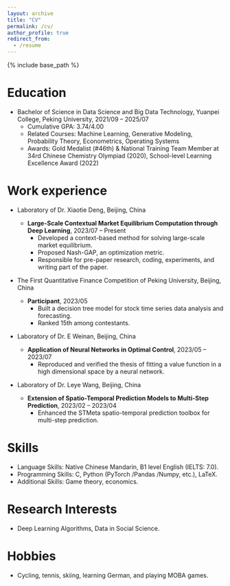 ```yaml
---
layout: archive
title: "CV"
permalink: /cv/
author_profile: true
redirect_from:
  - /resume
---
```


{% include base_path %}

<!-- Education
======
* Ph.D in Version Control Theory, GitHub University, 2018 (expected)
* M.S. in Jekyll, GitHub University, 2014
* B.S. in GitHub, GitHub University, 2012 

Work experience
======
* Spring 2024: Academic Pages Collaborator
  * Github University
  * Duties includes: Updates and improvements to template
  * Supervisor: The Users

* Fall 2015: Research Assistant
  * Github University
  * Duties included: Merging pull requests
  * Supervisor: Professor Hub

* Summer 2015: Research Assistant
  * Github University
  * Duties included: Tagging issues
  * Supervisor: Professor Git
  
Skills
======
* Skill 1
* Skill 2
  * Sub-skill 2.1
  * Sub-skill 2.2
  * Sub-skill 2.3
* Skill 3

Publications
======
  <ul>{% for post in site.publications reversed %}
    {% include archive-single-cv.html %}
  {% endfor %}</ul>
  
Talks
======
  <ul>{% for post in site.talks reversed %}
    {% include archive-single-talk-cv.html  %}
  {% endfor %}</ul>
  
Teaching
======
  <ul>{% for post in site.teaching reversed %}
    {% include archive-single-cv.html %}
  {% endfor %}</ul>
  
Service and leadership
======
* Currently signed in to 43 different slack teams -->

Education
======
* Bachelor of Science in Data Science and Big Data Technology, Yuanpei College, Peking University, 2021/09 – 2025/07
  * Cumulative GPA: 3.74/4.00
  * Related Courses: Machine Learning, Generative Modeling, Probability Theory, Econometrics, Operating Systems
  * Awards: Gold Medalist (#46th) & National Training Team Member at 34rd Chinese Chemistry Olympiad (2020), School-level Learning Excellence Award (2022)

Work experience
======
* Laboratory of Dr. Xiaotie Deng, Beijing, China
  * **Large-Scale Contextual Market Equilibrium Computation through Deep Learning**, 2023/07 – Present
    * Developed a context-based method for solving large-scale market equilibrium.
    * Proposed Nash-GAP, an optimization metric.
    * Responsible for pre-paper research, coding, experiments, and writing part of the paper.

* The First Quantitative Finance Competition of Peking University, Beijing, China
  * **Participant**, 2023/05
    * Built a decision tree model for stock time series data analysis and forecasting.
    * Ranked 15th among contestants.

* Laboratory of Dr. E Weinan, Beijing, China
  * **Application of Neural Networks in Optimal Control**, 2023/05 – 2023/07
    * Reproduced and verified the thesis of fitting a value function in a high dimensional space by a neural network.

* Laboratory of Dr. Leye Wang, Beijing, China
  * **Extension of Spatio-Temporal Prediction Models to Multi-Step Prediction**, 2023/02 – 2023/04
    * Enhanced the STMeta spatio-temporal prediction toolbox for multi-step prediction.

Skills
======
* Language Skills: Native Chinese Mandarin, B1 level English (IELTS: 7.0).
* Programming Skills: C, Python (PyTorch /Pandas /Numpy, etc.), LaTeX.
* Additional Skills: Game theory, economics.

Research Interests
======
* Deep Learning Algorithms, Data in Social Science.

Hobbies
======
* Cycling, tennis, skiing, learning German, and playing MOBA games.
